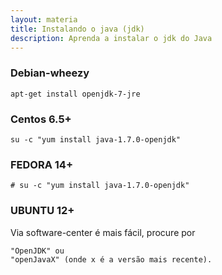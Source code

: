 ```yaml
---
layout: materia
title: Instalando o java (jdk)
description: Aprenda a instalar o jdk do Java
---
```



### Debian-wheezy

	apt-get install openjdk-7-jre


### Centos 6.5+

    su -c "yum install java-1.7.0-openjdk"


### FEDORA 14+

	
	# su -c "yum install java-1.7.0-openjdk"


### UBUNTU 12+

Via software-center é mais fácil, procure por

	"OpenJDK" ou
	"openJavaX" (onde x é a versão mais recente).
